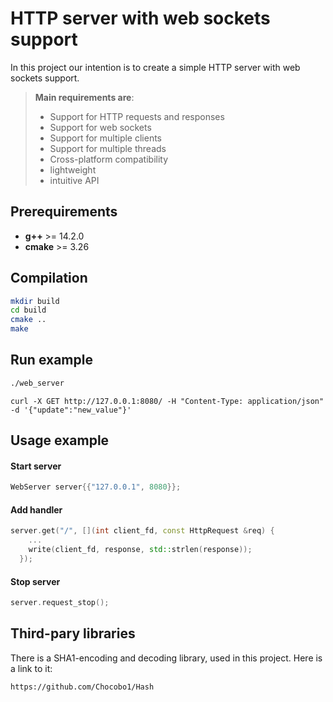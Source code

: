 # **HTTP server with web sockets support**

In this project our intention is to create a simple HTTP server with web sockets support.   
  
> **Main requirements are**:
> - Support for HTTP requests and responses
> - Support for web sockets
> - Support for multiple clients
> - Support for multiple threads
> - Cross-platform compatibility
> - lightweight
> - intuitive API

## Prerequirements
- **g++** >= 14.2.0
- **cmake** >= 3.26

## Compilation
```bash
mkdir build
cd build
cmake ..
make
```

## Run example
```bash
./web_server
```

```shell
curl -X GET http://127.0.0.1:8080/ -H "Content-Type: application/json" -d '{"update":"new_value"}'
```

## Usage example
#### Start server
```c++
WebServer server{{"127.0.0.1", 8080}};
```
#### Add handler
```c++
server.get("/", [](int client_fd, const HttpRequest &req) {
    ...
    write(client_fd, response, std::strlen(response));
  });
```

#### Stop server
```c++
server.request_stop();
```
## Third-pary libraries
There is a SHA1-encoding and decoding library, used in this project. Here is a link to it:
```
https://github.com/Chocobo1/Hash
```
